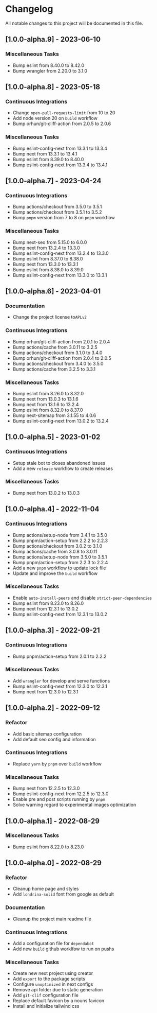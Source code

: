 # Changelog

All notable changes to this project will be documented in this file.

## [1.0.0-alpha.9] - 2023-06-10

### <!-- 08 -->Miscellaneous Tasks

- Bump eslint from 8.40.0 to 8.42.0 
- Bump wrangler from 2.20.0 to 3.1.0 

## [1.0.0-alpha.8] - 2023-05-18

### <!-- 07 -->Continuous Integrations

- Change `open-pull-requests-limit` from 10 to 20
- Add node version 20 on `build` workflow
- Bump orhun/git-cliff-action from 2.0.5 to 2.0.6 

### <!-- 08 -->Miscellaneous Tasks

- Bump eslint-config-next from 13.3.1 to 13.3.4 
- Bump next from 13.3.1 to 13.4.1 
- Bump eslint from 8.39.0 to 8.40.0 
- Bump eslint-config-next from 13.3.4 to 13.4.1 

## [1.0.0-alpha.7] - 2023-04-24

### <!-- 07 -->Continuous Integrations

- Bump actions/checkout from 3.5.0 to 3.5.1 
- Bump actions/checkout from 3.5.1 to 3.5.2 
- Bump `pnpm` version from 7 to 8 on `pnpm` workflow

### <!-- 08 -->Miscellaneous Tasks

- Bump next-seo from 5.15.0 to 6.0.0 
- Bump next from 13.2.4 to 13.3.0 
- Bump eslint-config-next from 13.2.4 to 13.3.0 
- Bump eslint from 8.37.0 to 8.38.0 
- Bump next from 13.3.0 to 13.3.1 
- Bump eslint from 8.38.0 to 8.39.0 
- Bump eslint-config-next from 13.3.0 to 13.3.1 

## [1.0.0-alpha.6] - 2023-04-01

### <!-- 05 -->Documentation

- Change the project license to`APLv2`

### <!-- 07 -->Continuous Integrations

- Bump orhun/git-cliff-action from 2.0.1 to 2.0.4 
- Bump actions/cache from 3.0.11 to 3.2.5 
- Bump actions/checkout from 3.1.0 to 3.4.0 
- Bump orhun/git-cliff-action from 2.0.4 to 2.0.5 
- Bump actions/checkout from 3.4.0 to 3.5.0 
- Bump actions/cache from 3.2.5 to 3.3.1 

### <!-- 08 -->Miscellaneous Tasks

- Bump eslint from 8.26.0 to 8.32.0 
- Bump next from 13.0.3 to 13.1.6 
- Bump next from 13.1.6 to 13.2.4 
- Bump eslint from 8.32.0 to 8.37.0 
- Bump next-sitemap from 3.1.55 to 4.0.6 
- Bump eslint-config-next from 13.0.2 to 13.2.4 

## [1.0.0-alpha.5] - 2023-01-02

### <!-- 07 -->Continuous Integrations

- Setup stale bot to closes abandoned issues
- Add a new `release` workflow to create releases

### <!-- 08 -->Miscellaneous Tasks

- Bump next from 13.0.2 to 13.0.3 

## [1.0.0-alpha.4] - 2022-11-04

### <!-- 07 -->Continuous Integrations

- Bump actions/setup-node from 3.4.1 to 3.5.0
- Bump pnpm/action-setup from 2.2.2 to 2.2.3
- Bump actions/checkout from 3.0.2 to 3.1.0
- Bump actions/cache from 3.0.8 to 3.0.11
- Bump actions/setup-node from 3.5.0 to 3.5.1
- Bump pnpm/action-setup from 2.2.3 to 2.2.4
- Add a new `pnpm` workflow to update lock file
- Update and improve the `build` workflow

### <!-- 08 -->Miscellaneous Tasks

- Enable `auto-install-peers` and disable `strict-peer-dependencies`
- Bump eslint from 8.23.0 to 8.26.0
- Bump next from 12.3.1 to 13.0.2
- Bump eslint-config-next from 12.3.1 to 13.0.2

## [1.0.0-alpha.3] - 2022-09-21

### <!-- 07 -->Continuous Integrations

- Bump pnpm/action-setup from 2.0.1 to 2.2.2

### <!-- 08 -->Miscellaneous Tasks

- Add `wrangler` for develop and serve functions
- Bump eslint-config-next from 12.3.0 to 12.3.1
- Bump next from 12.3.0 to 12.3.1

## [1.0.0-alpha.2] - 2022-09-12

### <!-- 04 -->Refactor

- Add basic sitemap configuration
- Add default seo config and information

### <!-- 07 -->Continuous Integrations

- Replace `yarn` by `pnpm` over `build` workflow

### <!-- 08 -->Miscellaneous Tasks

- Bump next from 12.2.5 to 12.3.0
- Bump eslint-config-next from 12.2.5 to 12.3.0
- Enable pre and post scripts running by `pnpm`
- Solve warning regard to experimental images optimization

## [1.0.0-alpha.1] - 2022-08-29

### <!-- 08 -->Miscellaneous Tasks

- Bump eslint from 8.22.0 to 8.23.0

## [1.0.0-alpha.0] - 2022-08-29

### <!-- 04 -->Refactor

- Cleanup home page and styles
- Add `londrina-solid` font from google as default

### <!-- 05 -->Documentation

- Cleanup the project main readme file

### <!-- 07 -->Continuous Integrations

- Add a configuration file for `dependabot`
- Add new `build` github worklfow to run on pushs

### <!-- 08 -->Miscellaneous Tasks

- Create new next project using creator
- Add `export` to the package scripts
- Configure `unoptimized` in next configs
- Remove api folder due to static generation
- Add `git-clif` configuration file
- Replace default favicon by a nouns favicon
- Install and initialize tailwind css

<!-- generated by git-cliff -->
